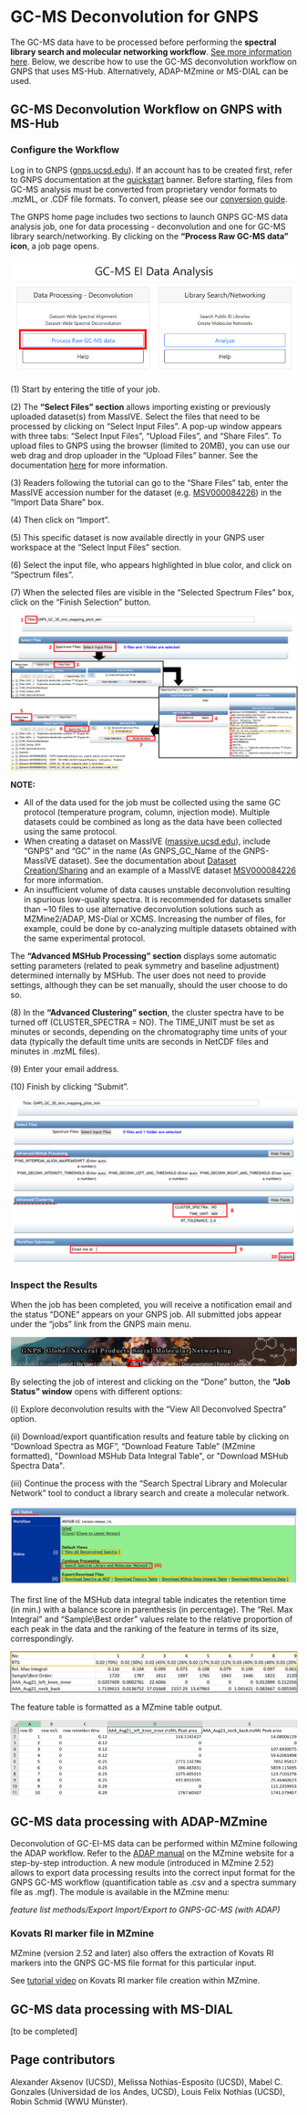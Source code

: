 # GC-MS Deconvolution for GNPS


The GC-MS data have to be processed before performing the **spectral library search and molecular networking workflow**. [See more information here](gc-ms-library-molecular-network.md). Below, we describe how to use the GC-MS deconvolution workflow on GNPS that uses MS-Hub. Alternatively, ADAP-MZmine or MS-DIAL can be used.


## GC-MS Deconvolution Workflow on GNPS with MS-Hub


### Configure the Workflow
Log in to GNPS  ([gnps.ucsd.edu](https://gnps.ucsd.edu/ProteoSAFe/static/gnps-splash.jsp)). If an account has to be created first, refer to GNPS documentation at the [quickstart](https://ccms-ucsd.github.io/GNPSDocumentation/quickstart/) banner. Before starting, files from GC-MS analysis must be converted from proprietary vendor formats to .mzML, or .CDF file formats. To convert, please see our [conversion guide](https://ccms-ucsd.github.io/GNPSDocumentation/fileconversion/). 

The GNPS home page includes two sections to launch GNPS GC-MS data analysis job, one for data processing - deconvolution and one for GC-MS library search/networking. By clicking on the **“Process Raw GC-MS data” icon**, a job page opens.

![img](img/GC-MS_documentation/Fig_1A.png)

(1) Start by entering the title of your job. 

(2) The **“Select Files” section** allows importing existing or previously uploaded dataset(s) from MassIVE. Select the files that need to be processed by clicking on “Select Input Files”. A pop-up window appears with three tabs: “Select Input Files”, “Upload Files”, and “Share Files”. To upload files to GNPS using the browser (limited to 20MB), you can use our web drag and drop uploader in the “Upload Files” banner. See the documentation [here](https://ccms-ucsd.github.io/GNPSDocumentation/fileupload/) for more information. 

(3) Readers following the tutorial can go to the “Share Files” tab, enter the MassIVE accession number for the dataset (e.g. [MSV000084226](https://gnps.ucsd.edu/ProteoSAFe/result.jsp?task=671cd79ac3af4c4493e4025d62d161e1&view=advanced_view)) in the “Import Data Share” box.

(4) Then click on “Import”. 

(5) This specific dataset is now available directly in your GNPS user workspace at the “Select Input Files” section. 

(6) Select the input file, who appears highlighted in blue color, and click on “Spectrum files”. 

(7) When the selected files are visible in the “Selected Spectrum Files” box, click on the “Finish Selection” button.

![img](img/GC-MS_documentation/Fig_2.png)

**NOTE:** 

- All of the data used for the job must be collected using the same GC protocol (temperature program, column, injection mode). Multiple datasets could be combined as long as the data have been collected using the same protocol. 
- When creating a dataset on MassIVE ([massive.ucsd.edu](https://massive.ucsd.edu/ProteoSAFe/static/massive.jsp)), include “GNPS” and “GC” in the name (As GNPS_GC_Name of the GNPS-MassIVE dataset). See the documentation about [Dataset Creation/Sharing](https://ccms-ucsd.github.io/GNPSDocumentation/datasets/) and an example of a MassIVE dataset [MSV000084226](https://gnps.ucsd.edu/ProteoSAFe/result.jsp?task=671cd79ac3af4c4493e4025d62d161e1&view=advanced_view) for more information.
- An insufficient volume of data causes unstable deconvolution resulting in spurious low-quality spectra. It is recommended for datasets smaller than ~10 files to use alternative deconvolution solutions such as MZMine2/ADAP, MS-Dial or XCMS. Increasing the number of files, for example, could be done by co-analyzing multiple datasets obtained with the same experimental protocol. 



The **“Advanced MSHub Processing” section** displays some automatic setting parameters (related to peak symmetry and baseline adjustment) determined internally by MSHub. The user does not need to provide settings, although they can be set manually, should the user choose to do so. 

(8) In the **“Advanced Clustering” section**, the cluster spectra have to be turned off (CLUSTER_SPECTRA = NO). The TIME_UNIT must be set as minutes or seconds, depending on the chromatography time units of your data (typically the default time units are seconds in NetCDF files and minutes in .mzML files). 

(9) Enter your email address.

(10) Finish by clicking “Submit”.

![img](img/GC-MS_documentation/Fig_3.png)

### Inspect the Results

When the job has been completed, you will receive a notification email and the status “DONE” appears on your GNPS job. All submitted jobs appear under the “jobs” link from the GNPS main menu. 

![img](img/GC-MS_documentation/Fig_4.png)

By selecting the job of interest and clicking on the “Done” button, the **“Job Status” window** opens with different options:

(i) Explore deconvolution results with the “View All Deconvolved Spectra” option.

(ii) Download/export quantification results and feature table by clicking on “Download Spectra as MGF”, “Download Feature Table” (MZmine formatted), "Download MSHub Data Integral Table", or "Download MSHub Spectra Data".

(iii) Continue the process with the “Search Spectral Library and Molecular Network” tool to conduct a library search and create a molecular network.

![img](img/GC-MS_documentation/Fig_5.png)

The first line of the MSHub data integral table indicates the retention time (in min.) with a balance score in parenthesis (in percentage). The “Rel. Max Integral” and “Sample\Best order” values relate to the relative proportion of each peak in the data and the ranking of the feature in terms of its size, correspondingly.

![img](img/GC-MS_documentation/Fig_6.png)

The feature table is formatted as a MZmine table output. 

![img](img/GC-MS_documentation/Fig_6B.png)



## GC-MS data processing with ADAP-MZmine
Deconvolution of GC-EI-MS data can be performed within MZmine following the ADAP workflow. Refer to the [ADAP manual](https://mzmine.github.io/documentation.html) on the MZmine website for a step-by-step introduction. A new module (introduced in MZmine 2.52) allows to export data processing results into the correct input format for the GNPS GC-MS workflow (quantification table as .csv and a spectra summary file as .mgf). The module is available in the MZmine menu: 

_feature list methods/Export Import/Export to GNPS-GC-MS (with ADAP)_ 

### Kovats RI marker file in MZmine
MZmine (version 2.52 and later) also offers the extraction of Kovats RI markers into the GNPS GC-MS file format for this particular input.

See [tutorial video](https://youtu.be/XodHMJcuwnk) on Kovats RI marker file creation within MZmine.


## GC-MS data processing with MS-DIAL
[to be completed]

## Page contributors
Alexander Aksenov (UCSD), Melissa Nothias-Esposito (UCSD), Mabel C. Gonzales (Universidad de los Andes, UCSD), Louis Felix Nothias (UCSD), Robin Schmid (WWU Münster).
